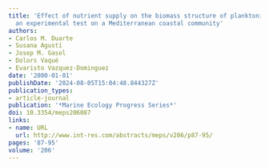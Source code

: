 ```yaml
---
title: 'Effect of nutrient supply on the biomass structure of planktonic communities:
  an experimental test on a Mediterranean coastal community'
authors:
- Carlos M. Duarte
- Susana Agustí
- Josep M. Gasol
- Dolors Vaqué
- Evaristo Vazquez-Dominguez
date: '2000-01-01'
publishDate: '2024-08-05T15:04:48.844327Z'
publication_types:
- article-journal
publication: '*Marine Ecology Progress Series*'
doi: 10.3354/meps206087
links:
- name: URL
  url: http://www.int-res.com/abstracts/meps/v206/p87-95/
pages: '87-95'
volume: '206'
---
```

